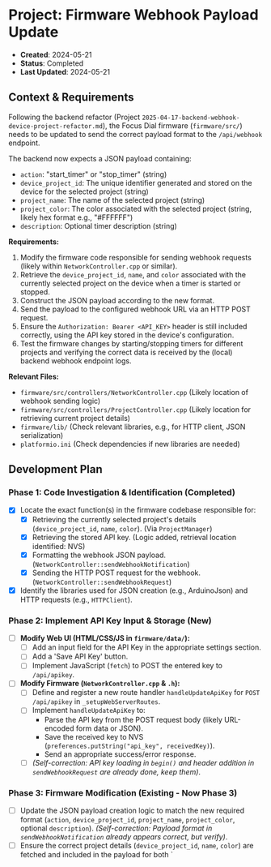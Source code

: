 # Project: Firmware Webhook Payload Update

- **Created**: 2024-05-21
- **Status**: Completed
- **Last Updated**: 2024-05-21

## Context & Requirements

Following the backend refactor (Project `2025-04-17-backend-webhook-device-project-refactor.md`), the Focus Dial firmware (`firmware/src/`) needs to be updated to send the correct payload format to the `/api/webhook` endpoint.

The backend now expects a JSON payload containing:

- `action`: "start_timer" or "stop_timer" (string)
- `device_project_id`: The unique identifier generated and stored on the device for the selected project (string)
- `project_name`: The name of the selected project (string)
- `project_color`: The color associated with the selected project (string, likely hex format e.g., "#FFFFFF")
- `description`: Optional timer description (string)

**Requirements:**

1.  Modify the firmware code responsible for sending webhook requests (likely within `NetworkController.cpp` or similar).
2.  Retrieve the `device_project_id`, `name`, and `color` associated with the currently selected project on the device when a timer is started or stopped.
3.  Construct the JSON payload according to the new format.
4.  Send the payload to the configured webhook URL via an HTTP POST request.
5.  Ensure the `Authorization: Bearer <API_KEY>` header is still included correctly, using the API key stored in the device's configuration.
6.  Test the firmware changes by starting/stopping timers for different projects and verifying the correct data is received by the (local) backend webhook endpoint logs.

**Relevant Files:**

- `firmware/src/controllers/NetworkController.cpp` (Likely location of webhook sending logic)
- `firmware/src/controllers/ProjectController.cpp` (Likely location for retrieving current project details)
- `firmware/lib/` (Check relevant libraries, e.g., for HTTP client, JSON serialization)
- `platformio.ini` (Check dependencies if new libraries are needed)

## Development Plan

### Phase 1: Code Investigation & Identification (Completed)

- [x] Locate the exact function(s) in the firmware codebase responsible for:
  - [x] Retrieving the currently selected project's details (`device_project_id`, `name`, `color`). (Via `ProjectManager`)
  - [x] Retrieving the stored API key. (Logic added, retrieval location identified: NVS)
  - [x] Formatting the webhook JSON payload. (`NetworkController::sendWebhookNotification`)
  - [x] Sending the HTTP POST request for the webhook. (`NetworkController::sendWebhookRequest`)
- [x] Identify the libraries used for JSON creation (e.g., ArduinoJson) and HTTP requests (e.g., `HTTPClient`).

### Phase 2: Implement API Key Input & Storage (New)

- [ ] **Modify Web UI (HTML/CSS/JS in `firmware/data/`):**
  - [ ] Add an input field for the API Key in the appropriate settings section.
  - [ ] Add a 'Save API Key' button.
  - [ ] Implement JavaScript (`fetch`) to POST the entered key to `/api/apikey`.
- [ ] **Modify Firmware (`NetworkController.cpp` & `.h`):**
  - [ ] Define and register a new route handler `handleUpdateApiKey` for `POST /api/apikey` in `_setupWebServerRoutes`.
  - [ ] Implement `handleUpdateApiKey` to:
    - Parse the API key from the POST request body (likely URL-encoded form data or JSON).
    - Save the received key to NVS (`preferences.putString("api_key", receivedKey)`).
    - Send an appropriate success/error response.
  - [ ] _(Self-correction: API key loading in `begin()` and header addition in `sendWebhookRequest` are already done, keep them)_.

### Phase 3: Firmware Modification (Existing - Now Phase 3)

- [ ] Update the JSON payload creation logic to match the new required format (`action`, `device_project_id`, `project_name`, `project_color`, optional `description`). _(Self-correction: Payload format in `sendWebhookNotification` already appears correct, but verify)_.
- [ ] Ensure the correct project details (`device_project_id`, `name`, `color`) are fetched and included in the payload for both `
